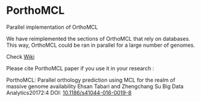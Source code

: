 # PorthoMCL
Parallel implementation of OrthoMCL


We have reimplemented the sections of OrthoMCL that rely on databases. This way, OrthoMCL could be ran in parallel for a large number of genomes.


Check [Wiki](https://github.com/etabari/PorthoMCL/wiki/)


Please cite PorthoMCL paper if you use it in your research : 

PorthoMCL: Parallel orthology prediction using MCL for the realm of massive genome availability
Ehsan Tabari and Zhengchang Su
Big Data Analytics20172:4
DOI: [10.1186/s41044-016-0019-8](http://bdataanalytics.biomedcentral.com/articles/10.1186/s41044-016-0019-8)
